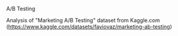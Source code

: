 A/B Testing

Analysis of "Marketing A/B Testing" dataset from Kaggle.com  (https://www.kaggle.com/datasets/faviovaz/marketing-ab-testing)
